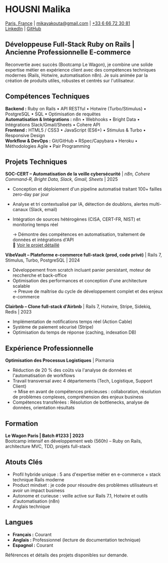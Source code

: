 # HOUSNI Malika

[Paris, France](https://www.google.com/maps?q=Paris,+France) | [mikayakouta@gmail.com](mailto:mikayakouta@gmail.com) | [ +33 6 66 72 30 81](tel:+33666723081)  
[LinkedIn](https://linkedin.com/in/housnim) | [GitHub](https://github.com/joupify)

## Développeuse Full-Stack Ruby on Rails | Ancienne Professionnelle E-commerce

Reconvertie avec succès (Bootcamp Le Wagon), je combine une solide expertise métier en expérience client avec des compétences techniques modernes (Rails, Hotwire, automatisation n8n). Je suis animée par la création de produits utiles, robustes et centrés sur l'utilisateur.

## Compétences Techniques

**Backend :** Ruby on Rails • API RESTful • Hotwire (Turbo/Stimulus) • PostgreSQL • SQL • Optimisation de requêtes  
**Automatisation & Intégrations :** n8n • Webhooks • Bright Data • Intégrations Slack/Gmail/Sheets • Cohere API  
**Frontend :** HTML5 / CSS3 • JavaScript (ES6+) • Stimulus & Turbo • Responsive Design  
**Workflow & DevOps :** Git/GitHub • RSpec/Capybara • Heroku • Méthodologies Agile • Pair Programming

## Projets Techniques

**SOC-CERT – Automatisation de la veille cybersécurité** | _n8n, Cohere Command-R, Bright Data, Slack, Gmail, Sheets_ | 2025

- Conception et déploiement d'un pipeline automatisé traitant 100+ failles zero-day par jour
- Analyse et tri contextualisé par IA, détection de doublons, alertes multi-canaux (Slack, email)
- Intégration de sources hétérogènes (CISA, CERT-FR, NIST) et monitoring temps réel

  → Démontre des compétences en automatisation, traitement de données et intégrations d'API  
  🔗 [Voir le projet détaillé](https://dev.to/joupify/soc-cert-automated-threat-intelligence-system-with-n8n-ai-5722)

**VibeVault – Plateforme e-commerce full-stack (prod, code privé)** | Rails 7, Stimulus, Turbo, PostgreSQL | 2024

- Développement from scratch incluant panier persistant, moteur de reccherche et back-office
- Optimisation des performances et conception d'une architecture scalable  
  → Preuve de maîtrise du cycle de développement complet et des enjeux e-commerce

**Clairbnb – Clone full-stack d'Airbnb** | Rails 7, Hotwire, Stripe, Sidekiq, Redis | 2023

- Implémentation de notifications temps réel (Action Cable)
- Système de paiement sécurisé (Stripe)
- Optimisation du temps de réponse (caching, indexation DB)

## Expérience Professionnelle

**Optimisation des Processus Logistiques** | Pixmania

- Réduction de 20 % des coûts via l'analyse de données et l'automatisation de workflows
- Travail transversal avec 4 départements (Tech, Logistique, Support Client)  
  → Mise en avant de compétences précieuses : collaboration, résolution de problèmes complexes, compréhension des enjeux business
- Compétences transférées : Résolution de bottlenecks, analyse de données, orientation résultats

## Formation

**Le Wagon Paris | Batch #1233 | 2023**  
Bootcamp intensif en développement web (560h) – Ruby on Rails, architecture MVC, TDD, projets full-stack

## Atouts Clés

- Profil hybride unique : 5 ans d'expertise métier en e-commerce + stack technique Rails moderne
- Product mindset : je code pour résoudre des problèmes utilisateurs et avoir un impact business
- Autonome et curieuse : veille active sur Rails 7.1, Hotwire et outils d'automatisation (n8n)
- Anglais technique

## Langues

- **Français :** Courant
- **Anglais :** Professionnel (lecture de documentation technique)
- **Espagnol :** Courant

Références et détails des projets disponibles sur demande.
